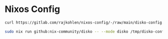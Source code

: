 # Nixos Config


```bash
curl https://gitlab.com/rajkohlen/nixos-config/-/raw/main/disko-config.nix -o /tmp/disko-config.nix
```

```bash
sudo nix run github:nix-community/disko -- --mode disko /tmp/disko-config.nix

```

